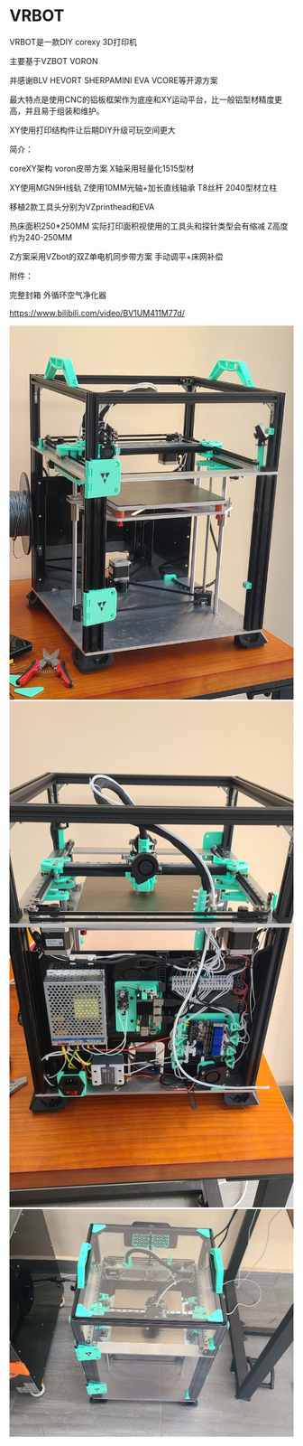 # VRBOT
VRBOT是一款DIY corexy 3D打印机

主要基于VZBOT VORON

并感谢BLV HEVORT SHERPAMINI EVA VCORE等开源方案

最大特点是使用CNC的铝板框架作为底座和XY运动平台，比一般铝型材精度更高，并且易于组装和维护。

XY使用打印结构件让后期DIY升级可玩空间更大


简介：

coreXY架构 voron皮带方案 X轴采用轻量化1515型材

XY使用MGN9H线轨 Z使用10MM光轴+加长直线轴承 T8丝杆 2040型材立柱

移植2款工具头分别为VZprinthead和EVA

热床面积250*250MM 实际打印面积视使用的工具头和探针类型会有缩减 Z高度约为240-250MM

Z方案采用VZbot的双Z单电机同步带方案 手动调平+床网补偿


附件：

完整封箱 外循环空气净化器

https://www.bilibili.com/video/BV1UM411M77d/

![vrbot](https://github.com/thunder439/VRBOT/blob/main/%E6%AD%A3%E9%9D%A2.jpg)
![vrbot](https://github.com/thunder439/VRBOT/blob/main/%E8%83%8C%E9%9D%A2.jpg)
![vrbot](https://github.com/thunder439/VRBOT/blob/main/%E5%B0%81%E7%AE%B1.jpg)
